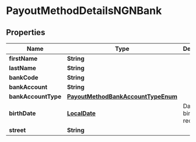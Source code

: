 

# PayoutMethodDetailsNGNBank

## Properties

Name | Type | Description | Notes
------------ | ------------- | ------------- | -------------
**firstName** | **String** |  | 
**lastName** | **String** |  | 
**bankCode** | **String** |  | 
**bankAccount** | **String** |  | 
**bankAccountType** | [**PayoutMethodBankAccountTypeEnum**](PayoutMethodBankAccountTypeEnum.md) |  |  [optional]
**birthDate** | [**LocalDate**](LocalDate.md) | Date of birth of recipient |  [optional]
**street** | **String** |  |  [optional]




